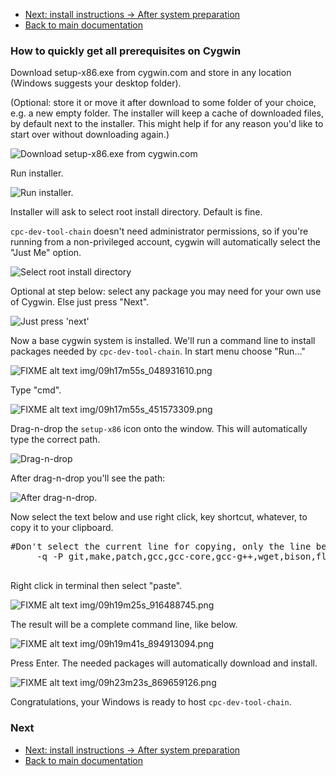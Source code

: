 * [Next: install instructions -> After system preparation](../how_to_install.md#after-system-preparation)
* [Back to main documentation](../../README.md)

### How to quickly get all prerequisites on Cygwin

Download setup-x86.exe from cygwin.com and store in any location (Windows suggests your desktop folder).

(Optional: store it or move it after download to some folder of your choice, e.g. a new empty folder. The installer will keep a cache of downloaded files, by default next to the installer. This might help if for any reason you'd like to start over without downloading again.)

![Download setup-x86.exe from cygwin.com](img/08h50m42s_838688034.png)

Run installer.

![Run installer.](img/08h50m57s_742258801.png)

Installer will ask to select root install directory. Default is fine.

`cpc-dev-tool-chain` doesn't need administrator permissions, so if you're running from a non-privileged account, cygwin will automatically select the "Just Me" option.

![Select root install directory](img/08h51m01s_575552534.png)

Optional at step below: select any package you may need for your own use of Cygwin. Else just press "Next".

![Just press 'next'](img/08h52m00s_844526293.png)

Now a base cygwin system is installed.  We'll run a command line to install packages needed by `cpc-dev-tool-chain`.
In start menu choose "Run..."

![FIXME alt text img/09h17m55s_048931610.png](img/09h17m55s_048931610.png)

Type "cmd".

![FIXME alt text img/09h17m55s_451573309.png](img/09h17m55s_451573309.png)

Drag-n-drop the `setup-x86` icon onto the window.  This will automatically type the correct path.

![Drag-n-drop](img/09h18m45s_599936216.png)

After drag-n-drop you'll see the path:

![After drag-n-drop.](img/09h18m55s_191953264.png)

Now select the text below and use right click, key shortcut, whatever, to copy it to your clipboard.

<pre>
#Don't select the current line for copying, only the line below starting with -q...
     -q -P git,make,patch,gcc,gcc-core,gcc-g++,wget,bison,flex,libboost-devel,unrar,libncurses-devel,ioperm

</pre>

Right click in terminal then select "paste".

![FIXME alt text img/09h19m25s_916488745.png](img/09h19m25s_916488745.png)

The result will be a complete command line, like below.

![FIXME alt text img/09h19m41s_894913094.png](img/09h19m41s_894913094.png)

Press Enter.  The needed packages will automatically download and install.

![FIXME alt text img/09h23m23s_869659126.png](img/09h23m23s_869659126.png)

Congratulations, your Windows is ready to host `cpc-dev-tool-chain`.

### Next

* [Next: install instructions -> After system preparation](../how_to_install.md#after-system-preparation)
* [Back to main documentation](../../README.md)
